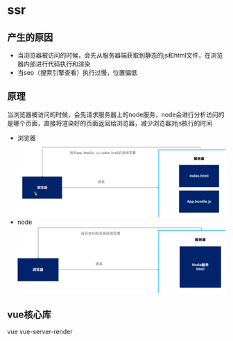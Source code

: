 # ssr

## 产生的原因

* 当浏览器被访问的时候，会先从服务器端获取到静态的js和html文件，在浏览器内部进行代码执行和渲染
* 当seo（搜索引擎查看）执行过慢，位置偏低

## 原理
当浏览器被访问的时候，会先请求服务器上的node服务，node会进行分析访问的是哪个页面，直接将渲染好的页面返回给浏览器，减少浏览器对js执行的时间

- 浏览器
  ![](img/浏览器渲染.png)
- node
  ![](img/node渲染.png)

## vue核心库
vue vue-server-render

